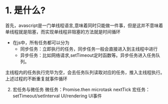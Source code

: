 # 1. 是什么?
首先，avascript是一门单线程语言,意味着同时只能做一件事，但是这并不意味着单线程就是阻塞，而实现单线程非阻塞的方法就是时间循环
- 在js中，所有任务都可以分为
  - 同步任务：立即执行的任务，同步任务一般会直接进入到主线程中进行
  - 异步任务：比如网络请求,setTimeout定时函数等。异步任务进入任务队列。
  

主线程内的任务执行完毕为空，会去任务队列读取对应的任务，推入主线程执行。上述过程的不断重复就事件循环


2. 宏任务与微任务
微任务：Promise.then microtask nextTick
宏任务：setTimeout/setInterval  UI/rendering UI事件
